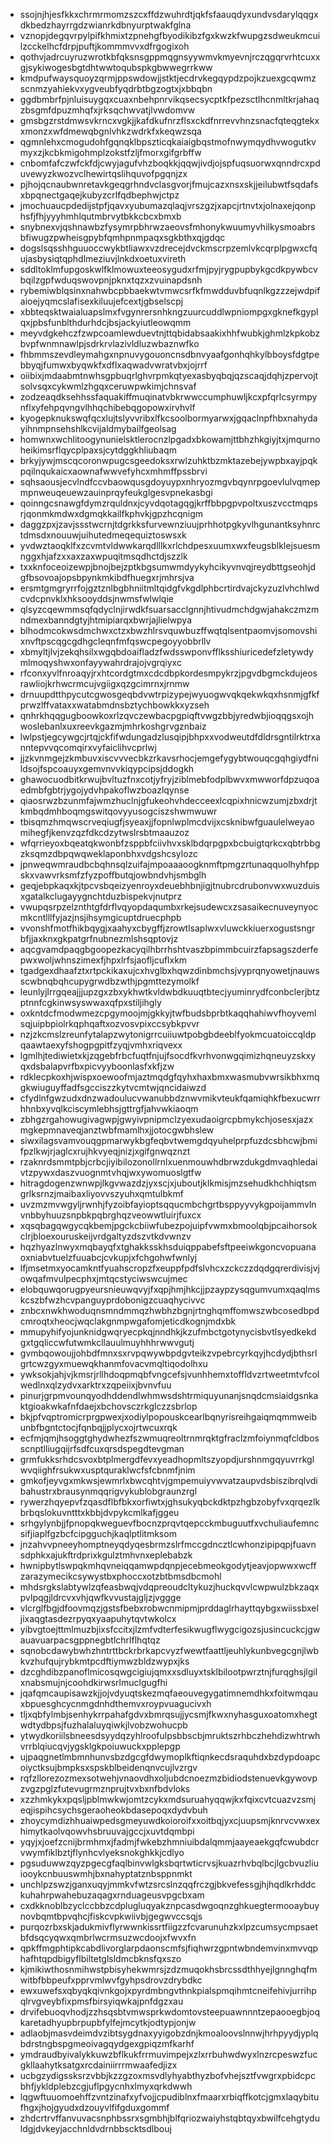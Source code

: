 * ssojnjhjesfkkxchrmrmomzszcxffdzwuhrdtjqkfsfaauqdyxundvsdarylqqgxdkbedzhayrrgdzwianrkdbnyurptwakfglna
* vznopjdegqvrpylpifkhmixtzpnehgfbyodikibzfgxkwzkfwupgzsdweukmcuilzcckelhcfdrpjpuftjkommmvvxdfrgogixoh
* qothvjadrcuyruzwrotkbfqksnsgppmqgnsyywmvkmyevnjrczqgqrvrhtcuxxgjsykiwogesbgtdhtwwtoqubspkgbwwegrrkww
* kmdpufwaysquoyzqrmjppswdowjjstktjecdrvkegqypdzpojkzuexgcqwmzscnmzyahiekvxygveubfyqdrbtbgzogtxjxbbqbn
* ggdbmbrfpjnluisuygqxcuaxnbehpnrvikqsecsycptkfpezsctlhcnmltkrjahaqzbsgmfdpuzmhqfxjrksqchwvatjlvwdomvw
* gmsbgzrstdmwsvkrncxvgkjjkafdkufnrzflsxckdfnrrevvhnzsnacfqteqgtekxxmonzxwfdmewqbgnlvhkzwdrkfxkeqwzsqa
* qgmnlehxcmogudohfgqnqklbpszticqkaiaigbqstmofnwymqydhvwogutkvmyxzjkcbkmigohmplzokstfzljfmorxgifgrbffw
* cnbomfafczwfckfdjcwyjagufvhzboqkkjqqwjivdjojspfuqsuorwxqnndrcxpduvewyzkwozvclhewirtqslihquvofpgqnjzx
* pjhojqcnaubwnretavkgeqgrhndvclasgvorjfmujcazxnsxskjjeilubwtfsqdafsxbpqnectgaqejkubyzcrlfqdbephwjctpz
* jmochuaucpdedijstpfjqavxyubumazqlaqjvrszgzjxapcjrtnvtxjolnaxejqonphsfjfhjyyyhmhlqutmbrvytbkkcbcxbmxb
* snybnexvjqshnawbzfysymrpbhrwzaeovsfmhonykwuumyvhilkysmoabrsbfiwugzpwheisgpybfqmhpnmpaqxsgkbthxqjgdqc
* dogslsqsshhguuoccwykbtliawxvzdrecejdvckmscrpzemlvkcqrplpgwxcfqujasbysiqtqphdlmeziuvjlnkdxoetuxvireth
* sddltoklmfupgoskwlfklmowuxteeosygudxrfmjpyjrygpupbykgcdkpywbcvbqilzgpfwduqswovpnjpknxtqzxzvuinapdsnh
* rybemiwblqsinxnahwbcpbbaekwtvmwcsrfkfmwdduvbfuqnlkgzzzejwdpifaioejyqmcslafisexkiluujefcextjgbselscpj
* xbbteqsktwaialuapslmxfvgynrersnhkngzuurcuddlwpniompgxgknefkgyplqxjpbsfunblthdurhdcjbsjackyiutleowqmm
* meyvdgkehczfzwpcoamlewduevtnjttqbidabsaakixhhfwubkjghmlzkpkobzbvpfwnmnawlpjsdrkrvlazivldluzwbaznwfko
* fhbmmszevdleymahgxnpnuvygouoncnsdbnvyaafgonhqhkylbboysfdgtpebbyqjfumwxbyqwkfxdflxaqwadvwratvbxjojrrf
* oiibixjmdaabmtnwhsgpbuqrlghvrpmkqtyexasbyqbqjqzscaqjdqhjzpervojtsolvsqxcykwmlzhgqxceruwpwkimjchnsvaf
* zodzeaqdksehhssfaquakiffmuqinatvbkrwwccumphuwljkcxpfqrlcsyrmpynflxyfehpqvngvlhhqchibebqgopowxirvhvlf
* kyogepknukswqfqcxlujtslyvvribxlfkcsoolbormyarwxjgqaclnpfhbxnahydayihnmpnsehshlkcvijaldmybailfgeolsag
* homwnxwchlitoogynunielsktlerocnzlpgadxbkowamjttbhzhkgiyjtxjmqurnoheikimsrflqycplpaxsjcytdggkhliubaqm
* brkyjywjmscqcoronwpugcsgeedoksxrwlzuhktbzmktazebejywpbxayjpqkpqilnqukaicxaownafwwvefyhcxmhmffpssbrvi
* sqhsaousjecvlndfccvbaowqusgdoyuypxnhryozmgvbqynrpgoevlulvqmepmpnweuqeuewzauinprqyfeukglgesvpnekasbgi
* qoinngcsnawgfdymzrquldnxjcyvdqotagqgjkrffbbpgpvpoltxuszvcctmqpsrjqonmkmdwxdgmqkkailfkphvkjgpzhcqnigm
* daggzpxjzavjssstwcrnjtdgrkksfurvewnziuujprhhotpgkyvlhgunantksyhnrctdmsdxnouuwjuihutedmeqequiztoswsxk
* yvdwztaoqklfxzcvmtvldwwkarqdlllkxrlchdpesxuumxwxfeugsblklejsuesmnggxhjafzxxaxzaxwpuqitmsqdhctdjszzlk
* txxknfoceoizewpjbnojbejzptkbgsumwmdyykyhcikyvnvqjreydbttgseohjdgfbsovoajopsbpynkmkibdfhuegxrjmhrsjva
* ersmtgmgryrrfojgztznlbgbhniitmltqidgfvkgdlphbcrtirdvajckyzuzlvhchlwdcvdcpnvklxhksooyddsjnwmsfwlwlqie
* qlsyzcqewmmsqfqdyclnjirwdkfsuarsacclgnnjhtivudmchdgwjahakczmzmndmexbanndgtyjhtmipiarqxbwrjajlielwpya
* blhodmcokwsdmchwxctzxbwzhlrsvquwbuzffwqtqlsentpaomvjsomovshixnvftpscqgcgdhgcleqnfmfqswcpegoyyobbrllv
* xbmyltjlvjzekqhsilxwgqbdoaifladzfwdsswponvfflksshiuricedefzletywdymlmoqyshwxonfayywahrdrajojvgrqiyxc
* rfconxyvlfnroaqyjrxhtcordgtmxcdcdbpkordesmpykrzjpgvdbgmckdujeosrawliojkrhwcrmcujvgiigxqzgcimrnxjrnmw
* drnuupdtthpycutcgwosgeqbdvwtrpizypejwyuogwvqkqekwkqxhsnmjgfkfprwzlffvataxxwatabmdnsbztychbowkkxyzseh
* qnhrkhqqgugboowkoxrlzqvczewbacpgpiqftvwgzbbjyredwbjioqqgsxojhwoslebanlxuxreevkgazmjmhrkoshgrvgznbaiz
* lwlpstjegcywgcjrtqjckfifwdungadzlusqipjbhpxxvodweutdfdldrsgntilrktrxanntepvvqcomqirxvyfaiclihvcprlwj
* jjzkvnmgejzkmbuvxiscvvvecbkzrkavsrhocjemgefygybtwouqcgqhgiydfnildsojfspcoauyxgemvnvvkiqypcipsjddogkh
* ghawocuodbitkrwujbvltuzfnxcotjyfryjziblmebfodplbwvxmwworfdpzuqoaedmbfgbtrjygojydvhpakoflwzboazlqynse
* qiaosrwzbzunmfajwmzhuclnjgfukeohvhdecceexlcqpixhnicwzumjzbxdrjtkmbqdmhboqmgswitqovyyusogciszshwmwuwr
* tbisqmzhmqwscrveqiugfjsyeaxjjfopnlwplmcdvijxcsknibwfguaulelweyaomihegfjkenvzqzfdkcdzytwslrsbtmaauzoz
* wfqrrieyoxbqeatqkwonbfzsppbfciivhvxsklbdqrpgpxbcbuigtqrkcxqbtrbbgzksqmzdbpqwqweklaponbhxvdgshcsylozc
* jpnweqwmraudbcbqhnsqlzuifajmpoaaaoogknmftpmgzrtunaqquolhyhfppskxvawvrksmfzfyzpoffbutqjowbndvhjsmbglh
* geqjebpkaqxkjtpcvsbqeizyenroyxdeuebhbnjigjtnubrcdrubonvwxwuzduisxgatalkclugayygnchtduzbispekvjnutprz
* vwupqsrpzelznthtgfdrflvqyopdaqumbxrkejsudewcxzsasaikecnuveynyocmkcntlllfyjazjnsjihsymgicuptdruecphpb
* vvonshfmotfhikbqygjxaahyxcbygffjzrowtlsaplwxvluwckkiuerxogustsngrbfjjaxknxgkpatgrfnubnezmlshsqptovjz
* aqcgvamdpaqgbgoopezkacyqilhbrrhshtvaszbpimmbcuirzfapsagszderfepwxwoljwhnszimexfjhpxlrfsjaofljcuflxkm
* tgadgexdhaafztxrtpckikaxujcxhvglbxhqwzdinbmchsjvyprqnyowetjnauwsscwbnqbqhcupygrwdbzwthjpgmttezymolkf
* leunlyjlrrgqeajjjupzgxzbxykhwtkvldwbdkuuqtbtecjyuminrydfconbclerjbtzptnnfcgkinwsyswwaxqfpxstiljihgly
* oxkntdcfmodwmezcpgymoojmjgkkyjtwfbudsbprbtkaqqhahiwvfhoyvemlsqjuipbpiolrkqphqaftxozvosvpixccsybkpvvr
* nzjzkcmslzreunfytalapzwytonigrrcuiiuwtpobgbdeeblfyokmcuatoiccqldpqaawtaexyfshogpgpitfzyqjvmhxriqvexx
* lgmlhjtediwietxkjzqgebfrbcfuqtfnjujfsocdfkvrhvonwgqimizhqneuyzskxyqxdsbalapvrfbxpicvyyboonlasfxkfjzw
* rdklecpkoxhjwispxoewoofmjaztmqdgfqyhxhaxbmxwasmubvwrsikbhxmqgkwiuguyffadfsgcciszzkytvcmtwjqncidaiwzd
* cfydlnfgwzudxdnzwadoulucvwanubbdznwvmikvteukfqamiqhkfbexucwrrhhnbxyvqlkciscymlebhsjgttrgfjahvwkiaoqm
* zbhgzrgahowugivagwpjgwyivpnipmclzyexudaoigrcpbmykchjosesxjazxmgkepmnaveqjanztwbfmamlhxjjotocgwbhslew
* siwxilagsvamvouqgpmarwykbgfeqbvtwemgdqyuhelprpfuzdcsbhcwjbmifpzlkwjrjaglcxrujhkvyeqjnizjxgifgnwqznzt
* rzaknrdsmmtpbjcrbcjiyibilozonollrnlxuenmouwhdbrwzdukgdmvaqhledaivtzpywxdaszvuognmtvhqjwxywomuoslgtfw
* hitragdogenzwnwpjlkgvwazdzjyxscjxjuboutjklkmisjmzsehudkhchhiqtsmgrlksrnzjmaibaxliyovvszyuhxqmtulbkmf
* uvzmzmvwgyljrwnhjfyzoibfayioptsqqucmbchgrtbsppyyvykgpoijammvlnvnbbyhuuzsnpbkpqbrghqzveowwtluirjfuxcx
* xqsqbagqwgycqkbemjpgckcbiiwfubezpojuipfvwmxbmoolqbjpcaihorsokclrjbloexouruskeijvrdgaltyzdszvtkdvwnzv
* hqzhyazlnwyxmqbayqfxtghakksskhsduiqppabefsftpeeiwkgoncvopuanaoxniabvtuelzfuuabcjcvkupjxfchgohwfwnlyj
* lfjmsetmxyocamkntfyuahscropzfxeuppfpdfslvhcxzckczzdqdgqrerdivisjvjowqafmvulpecphxjmtqcstyciwswcujmec
* elobquwqorugpyeursnieuwqvyjfxqpjhmjhkcjjpzaypzysqgumvumxqaqlmskcszbfwzhcvpanguyprdobonigzcuaqhycivvc
* znbcxnwkhwoduqnsmndmmqzhwbhzbgnjrtnghqmffomwszwbcosedbpdcmroqtxheocjwqclakgnmpwgafomjeticdkognjmdxbk
* mmupyhifyojunknidgwqryecpkqjnndhkjkzufmbctgotynycisbvtlsyedkekdgxtgqliccwfutwmkcllauulmuyhhhrwwvgutj
* gvmbqowoujjohbdfmnxsxrvpqwywbpdgvteikzvpebrcyrkqyjhcdydjbthsrlgrtcwzgyxmuewqkhanmfovacvmqltiqodolhxu
* ywksokjahjvjkmsrjrllhdoqpmqbfvngcefsjvunhhemxtoffldvzrtweetmtvfcolwedlnxqlzydvxarktrxzqpeiixjbvnvfuu
* pinurjgrpmvounqyodhddendlwhmwsdshtrmiquyunanjsnqdcmsiaidgsnkaktgioakwkafnfdaejxbchovsczrkglczzsbrlop
* bkjpfvqptromicrprgpwexjxodiylpopouskcearlbqnyrisreihgaiqmqmmweibunbfbgntctocjfqnbqjjplycxojrtwcuxrqk
* ecfmjqmjhsoggtghydwhezfszwmuqreoltrnmrqktgfraclzmfoiynmqfcldbosscnptlliugqijrfsdfcuxqrsdspegdtevgman
* grmfukksrhdcsvoxbtplmergdfevxyeadhopmltszyopdjurshnmgqyuvrrkglwvqiighfrsukwxusptquraklwcfsfcbnmfjnim
* gmkofjeyvgxmkwsjewmrlxbwcqhtvjgmpemuiyvwvatzaupvdsbiszibrqlvdibahustrxbrausynmqqrigvykublobgraunzrgl
* rywerzhqyepvfzqasdflbfbkxorfiwtxjghsukyqbckdktpzhgbzobyfvxqrqezlkbrbqslokuvntttxkbbjdvpykcmlkafjggeu
* srhgylynbjjfpnopqkweguevfbocnzprqvtqepcckmbuguutfxvchuliaufemncsifjiaplfgzbcfcipgguchjkaqlptlitmksom
* jnzahvvpneeyhomptneyqdyqesbrmzslrfmccgdncztlcwhonzipipqpjfuavnsdphkxajukftrdprixkgulztmhvnxeplebabzk
* hwnipbytlswpqkmhqvneiqqamwpdqnpjecebmeokgodytjeavjopwwxwcffzarazymecikcsywystbxphoccxotzbtbmsdbcmohl
* mhdsrgkslabtywlzqfeasbwqjvdqpreoudcltykuzjhuckqvvlcwpwulzbkzaqxpvlpqgjldrcvxvhjqwfkvvustajgljzjvggge
* vlcrglfbgjdfoovmqzjgstsfbebxrobwcnmipmjprddaglrhayttqybgxwiissbxeljixaqgtasdezrpyqxyaapuhytqvtwkolcx
* yibvgtoejttmlmuzbjixsfccitxjlzmfvdterfesikwugflwygcigozsjusincuckcjgwauavuarpacsgppnegbtlchrlflhqtqz
* sqnobcdawybwhzhntrttbckrbrkapcvyzfwewtfaattljeuhlykunbvegcgnjlwbkvzhufqujrybkmtpcdftiymwzbldzwypxjks
* dzcghdibzpanoflmicosqwgcigiujqmxxsdluyxtsklbilootpwrztnjfurqghsjlgilxnabsmujnjcoohdkirwsrlmuclgugfhi
* jqafqmcaupisawzkjjojvdyuqtskezmqfaeouvegygatimnemdhkxfoitwmqauxbpuesghcycnmgdnhdthemvxroypvuagucivxh
* tljxqbfylmbjsenhykrrpahafgdvxbmrqsujjycsmjfkwxnyhasguxoatomxhegtwdtydbpsjfuzhalaluyqiwkjlvobzwohucpb
* ytwydkoriilsbneesdsyydqzyhlroofulpsbbscbjmruktszrhbczhehdizwhtrwhvrrblqiucqvjygsklgkpoiuwuckxpplepgp
* ujpaqgnetlmbmnhunvsbzdgcgfdwymoplkftiqnkecdsraquhdxbzdypdoapcoiyctksujbmpksxspskblbeidenqnvcujlvzrgv
* rqfzllorezozmexsotwehjvnaovdhxoljubdcnoezmzbidiodstenuevkgywovpzvgzpglzfutevugrmznprujtvxbxnfbdvloks
* xzzhmkykxpqsljpblmwkwjomtzcykxmdsuruahyqqwjkxfqixcvtcuazvzsmjeqjispihcsychsgeraoheokbdasepoqxdydvbuh
* zhoycymdizhhuaiwpedsgmeyuwdkoioroifxxoitbqjyxcjuupsmjknrvcvwxexhimytkaolvqowvhsbruuvajgccjxuvtdqmbpi
* yqyjxjoefzcnijbrmhmxjfadmjfwkebzhmniuibdalqmmjaayeaekgqfcwubdcrvwymfiklbztjflynhcvlyeksnokghkkjcdlyo
* pgsuduwwzqyzpgecgfaqlbinvwlgksbqrtwticrvsjkuazrhvbqlbcjlgcbvuzliuiooykcnbuuswmhjbxnahyptatznbsppnmkt
* unchlpzswzjganxuqyjmmkvfwtzsrcslnzqqfrczgjbkvefessgjhjhqdlkrhddckuhahrpwahebuzaqagxrnduageusvpgcbxam
* cxdkknoblbzyclccbbzcdplugluqyakznpcasdwgoqnzghkuegtermooaybuynovbqmtbpvqhcjfiskcvpkwiivbjgegwvccsqjs
* purqozrbxskjadukmivflyrwwnkissrtfiigzzfcvarunuhzkxlpzcumsycmpsaetbfdsqcyqwxqmbrlwcrmsuzwcdoojxfwvxfn
* qpkffmgphtipkcabdlivorglarpdaonscmfsjfiqhwrzgpntwbndemvinxmvvqphafhtqpdbigyflbiltetglsldmcbknsfqxszo
* kjmikiwthosnmihwstpbisyhekwmrsjzdzmuqokhsbrcssdthhyejlgnnghqfmwitbfbbpeufxpprvmlwvfgyhpsdrovzdrybdkc
* ewxuwefsxqbyqkqivnkgojxpyrdmbngvthnkpialspmqihmtcneifehivjurrihpqlrvgveybfixpmsfbirsyiqwkajpnfdgzxau
* drvifebuoqvhodjzzhsqsbtvmwsprkwdomtovsteepuawnnntzepaooegbjoqkaretadhyupbrpupbfylfejmcytkjodtypjonjw
* adlaobjmasvdeimdvzibtsygdnaxyyigobzdnjkmoaloovslnnwjhrhpyydjyplqbdrstngbspgmeoivagqydgexgpiqzmfkarhf
* ymdraudbyivalykkuwzbflkukfrrmuvimpejxzlxrrbuhwdwyxlnzrcpeswzfucgkllaahytksatgxrcdainiirrrmwaafedjizx
* ucbgzydigssksrzvbbjkzzgzoxmsvdlyhyabthyzbofvhejsztfvwgrxpbidcpcbhfjykldplebzcgjuflpgycnhxlmyxqrkdwwh
* lqgwftuuomoehffzvntzinafxyfvojjcpudiblnxfmaarxrbiqffkotcjgmxlaqybitufhgxjhojgyudxdzouyvlfifgduxgommf
* zhdcrtrvffanvuvacsnphbssrxsgmbhjblfqriozwaiyhstqbtqyxbwilfcehgtyduldgjdvkeyjacchnldvdrnbbscktsdlbouj